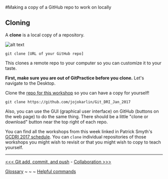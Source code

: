 #Making a copy of a GitHub repo to work on locally

## Cloning

A **clone** is a local copy of a repository.  

![alt text][git-clone]

[git-clone]: https://github.com/jojokarlin/Git_DRI_Jan_2017/blob/master/images/git-clone.png "git-clone image from http://www.jonathanpberger.com/" 

`git clone [URL of your GitHub repo]`

This clones a remote repo to your computer so you can customize it to your taste. 

**First, make sure you are out of GitPractice before you clone.** Let's navigate to the Desktop. 

Clone the [repo for this workshop](https://github.com/jojokarlin/Git_DRI_Jan_2017) so you can have a copy for yourself!

`git clone https://github.com/jojokarlin/Git_DRI_Jan_2017`

Also, you can use the GUI (graphical user interface) on GitHub (buttons on the web page) to do the same thing. There should be a little "clone or download" button near the top right of each repo. 

You can find all the workshops from this week linked in Patrick Smyth's [GCDRI 2017 schedule](https://github.com/smythp/gcdri_schedule_2017). You can `clone` individual repositories of those workshops you might wish to revisit or that you might wish to copy to teach yourself.


___

[<<< Git add, commit, and push](gitrefresh.md) - [Collaboration >>>](gitpullreq.md) 

[Glossary](glossary.md) ~ ~ ~ [Helpful commands](helpfulcommands.md)